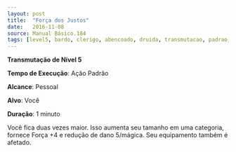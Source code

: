 ```yaml
---
layout: post
title:  "Força dos Justos"
date:   2016-11-08
source: Manual Básico.184
tags: [level5, bardo, clerigo, abencoado, druida, transmutacao, padrao, pessoal, voce, minuto]
---
```


**Transmutação de Nível 5**

**Tempo de Execução**: Ação Padrão

**Alcance**: Pessoal

**Alvo**: Você

**Duração**: 1 minuto

Você fica duas vezes maior. Isso aumenta seu tamanho em uma categoria, fornece Força +4 e redução de dano 5/mágica. 
Seu equipamento também é afetado.
